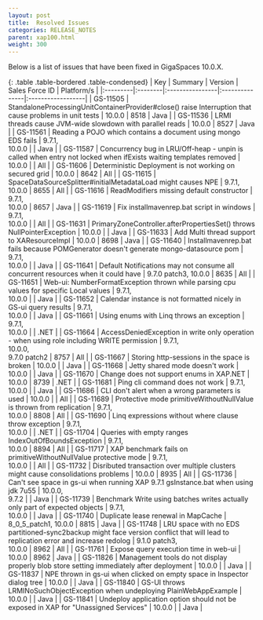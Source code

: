 ```yaml
---
layout: post
title:  Resolved Issues
categories: RELEASE_NOTES
parent: xap100.html
weight: 300
---
```



Below is a list of issues that have been fixed in GigaSpaces 10.0.X.



{: .table .table-bordered .table-condensed}
| Key | Summary | Version | Sales Force ID | Platform/s |
|:---------|:--------|:----------------|:---------------|:------------------|
| <nobr>GS-11505</nobr> | StandaloneProcessingUnitContainerProvider#close() raise Interruption that cause problems in unit tests | 10.0.0 | 8518 | Java |
| GS-11536 | LRMI threads cause JVM-wide slowdown with parallel reads | 10.0.0 | 8527 | Java |
| GS-11561 | Reading a POJO which contains a document using mongo EDS fails | 9.7.1, <br>10.0.0 |  | Java |
| GS-11587 | Concurrency bug in LRU/Off-heap - unpin is called when entry not locked when ifExists waiting templates removed | 10.0.0 | | All |
| GS-11606 | Deterministic Deployment is not working on secured grid | 10.0.0 | 8642 | All |
| GS-11615 | SpaceDataSourceSplitter#initialMetadataLoad might causes NPE | 9.7.1, <br>10.0.0 | 8655 | All |
| GS-11616 | ReadModifiers missing default constructor | 9.7.1,<br> 10.0.0 | 8657 | Java |
| GS-11619 | Fix installmavenrep.bat script in windows | 9.7.1,<br> 10.0.0 |  | All |
| GS-11631 | PrimaryZoneController.afterPropertiesSet() throws NullPointerException | 10.0.0 | | Java |
| GS-11633 | Add Multi thread support to XAResourceImpl | 10.0.0 | 8698 | Java |
| GS-11640 | Installmavenrep.bat fails because POMGenerator doesn't generate mongo-datasource pom | 9.7.1,<br> 10.0.0 |  | Java |
| GS-11641 | Default Notifications may not consume all concurrent resources when it could have | 9.7.0 patch3, 10.0.0 | 8635 | All |
| GS-11651 | Web-ui: NumberFormatException thrown while parsing cpu values for specific Local values | 9.7.1,<br> 10.0.0 |  | Java |
| GS-11652 | Calendar instance is not formatted nicely in GS-ui query results | 9.7.1,<br> 10.0.0 | | Java |
| GS-11661 | Using enums with Linq throws an exception | 9.7.1, <br>10.0.0 | | .NET |
| GS-11664 | AccessDeniedException in write only operation - when using role including WRITE permission | 9.7.1, <br>10.0.0, <br>9.7.0 patch2 | 8757 | All |
| GS-11667 | Storing http-sessions in the space is broken | 10.0.0 |  | Java |
| GS-11668 | Jetty shared mode doesn't work | 10.0.0 | | Java |
| GS-11670 | Change does not support enums in XAP.NET | 10.0.0 | 8739 | .NET |
| GS-11681 | Ping cli command does not work | 9.7.1,<br> 10.0.0 | | Java |
| GS-11686 | CLI don't alert when a wrong parameters is used | 10.0.0 | | All |
| GS-11689 | Protective mode primitiveWithoutNullValue is thrown from replication | 9.7.1,<br> 10.0.0 | 8808 | All |
| GS-11690 | Linq expressions without where clause throw exception | 9.7.1,<br> 10.0.0 | | .NET |
| GS-11704 | Queries with empty ranges IndexOutOfBoundsException | 9.7.1,<br> 10.0.0 | 8894 | All |
| GS-11717 | XAP benchmark fails on primitiveWithoutNullValue protective mode | 9.7.1,<br> 10.0.0 |  | All |
| GS-11732 | Disributed transaction over multiple clusters might cause consolidations problems | 10.0.0 | 8935 | All |
| GS-11736 | Can't see space in gs-ui when running XAP 9.7.1 gsInstance.bat when using jdk 7u55 | 10.0.0, <br>9.7.2 |  | Java |
| GS-11739 | Benchmark Write using batches writes actually only part of expected objects | 9.7.1,<br> 10.0.0 |  | Java |
| GS-11740 | Duplicate lease renewal in MapCache | 8_0_5_patch1, 10.0.0 | 8815 | Java |
| GS-11748 | LRU space with no EDS partitioned-sync2backup might face version conflict that will lead to replication error and increase redolog | 9.1.0 patch3,<br> 10.0.0 | 8962 | All |
| GS-11761 | Expose query execution time in web-ui | 10.0.0 | 8962 | Java |
| GS-11826 | Management tools do not display properly blob store setting immediately after deployment | 10.0.0 |  | Java |
| GS-11837 | NPE thrown in gs-ui when clicked on empty space in Inspector dialog tree | 10.0.0 |  | Java |
| GS-11840 | GS-UI throws LRMINoSuchObjectException when undeploying PlainWebAppExample | 10.0.0 |  | Java |
| GS-11841 | Undeploy application option should not be exposed in XAP for "Unassigned Services" | 10.0.0 |  | Java |
